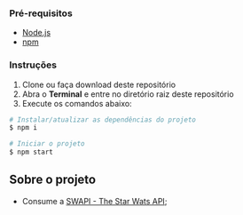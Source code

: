 ### Pré-requisitos

- [Node.js](https://nodejs.org)
- [npm](https://www.npmjs.com/get-npm)

### Instruções

1. Clone ou faça download deste repositório
2. Abra o **Terminal** e entre no diretório raiz deste repositório
3. Execute os comandos abaixo:

```bash
# Instalar/atualizar as dependências do projeto
$ npm i

# Iniciar o projeto
$ npm start
```

## Sobre o projeto

- Consume a [SWAPI - The Star Wats API](https://swapi.co/);
